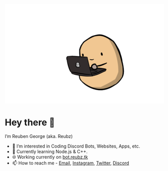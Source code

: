 
<img width="500" src="./pfp.gif"></img>

# Hey there 👋
I’m Reuben George (aka. Reubz)

- 👀 I’m interested in Coding Discord Bots, Websites, Apps, etc. 
- 🌱 Currently learning Node.js & C++.
- 🌐 Working currently on [bot.reubz.tk](https://bot.reubz.tk)
- 📫 How to reach me - [Email](mailto:work.with.reubz@gmail.com), [Instagram](https://www.instagram.com/_.reubz._/), [Twitter](https://twitter.com/official_reubz), [Discord](https://discord.gg/zuqcKZQC2c)

